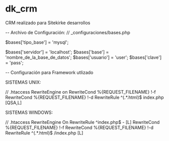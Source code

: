 dk_crm
======

CRM realizado para Sitekirke desarrollos



-- Archivo de Configuración:
// _configuraciones/bases.php

$bases['tipo_base'] = 'mysql';

$bases['servidor']  = 'localhost';
$bases['base']      = 'nombre_de_la_base_de_datos';
$bases['usuario']   = 'user';
$bases['clave']     = 'pass';

-- Configuración para Framework utlizado

SISTEMAS UNIX:

// .htaccess 
<IfModule mod_rewrite.c>
    RewriteEngine on
    RewriteCond %{REQUEST_FILENAME} !-f
    RewriteCond %{REQUEST_FILENAME} !-d
    RewriteRule ^(.*\.html)$ index.php [QSA,L]
</IfModule>
 
SISTEMAS WINDOWS:

 // .htaccess 
RewriteEngine On
RewriteRule ^index\.php$ - [L]
RewriteCond %{REQUEST_FILENAME} !-f
RewriteCond %{REQUEST_FILENAME} !-d
RewriteRule ^(.*\.html)$ /index.php [L]
